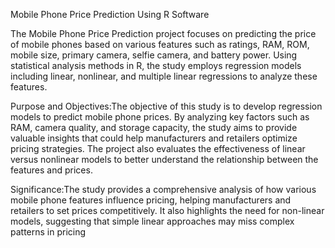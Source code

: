 Mobile Phone Price Prediction Using R Software

The Mobile Phone Price Prediction project focuses on predicting the price of 
mobile phones based on various features such as ratings, RAM, ROM, mobile size, 
primary camera, selfie camera, and battery power. Using statistical analysis 
methods in R, the study employs regression models including linear, nonlinear, and 
multiple linear regressions to analyze these features.   
  
  Purpose and Objectives:The objective of this study is to develop regression models 
to predict mobile phone prices. By analyzing key factors such as RAM, camera 
quality, and storage capacity, the study aims to provide valuable insights that could 
help manufacturers and retailers optimize pricing strategies. The project also 
evaluates the effectiveness of linear versus nonlinear models to better understand 
the relationship between the features and prices.    
  
  Significance:The study provides a comprehensive analysis of how various mobile 
phone features influence pricing, helping manufacturers and retailers to set prices 
competitively. It also highlights the need for non-linear models, suggesting that 
simple linear approaches may miss complex patterns in pricing
